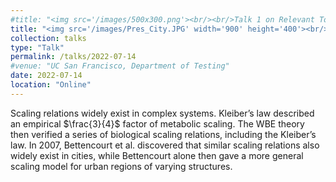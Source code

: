 ```yaml
---
#title: "<img src='/images/500x300.png'><br/><br/>Talk 1 on Relevant Topic in Your Field"
title: "<img src='/images/Pres_City.JPG' width='900' height='400'><br/><br/>Simple Relations Behind Complex Systems"
collection: talks
type: "Talk"
permalink: /talks/2022-07-14
#venue: "UC San Francisco, Department of Testing"
date: 2022-07-14
location: "Online"
---
```


Scaling relations widely exist in complex systems. Kleiber’s law described an empirical $\frac{3}{4}$ factor of metabolic scaling. The WBE theory then verified a series of biological scaling relations, including the Kleiber’s law. In 2007, Bettencourt et al. discovered that similar scaling relations also widely exist in cities, while Bettencourt alone then gave a more general scaling model for urban regions of varying structures.